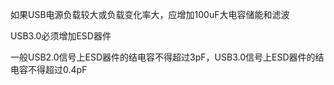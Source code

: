 如果USB电源负载较大或负载变化率大，应增加100uF大电容储能和滤波

USB3.0必须增加ESD器件

一般USB2.0信号上ESD器件的结电容不得超过3pF，USB3.0信号上ESD器件的结电容不得超过0.4pF